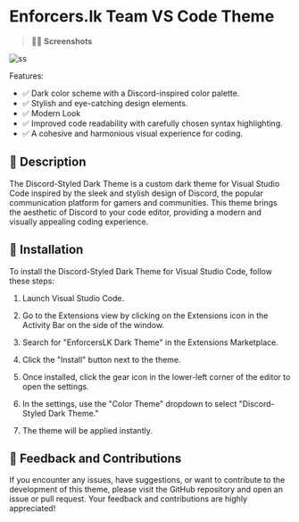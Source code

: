 # Enforcers.lk Team VS Code Theme

> 🧑‍🚀 **Screenshots** 

![ss](https://cdn.discordapp.com/attachments/919141060532379648/1152684559817785394/ss_01.png)

Features:

- ✅ Dark color scheme with a Discord-inspired color palette.
- ✅ Stylish and eye-catching design elements.
- ✅ Modern Look
- ✅ Improved code readability with carefully chosen syntax highlighting.
- ✅ A cohesive and harmonious visual experience for coding.

## 📝 Description

The Discord-Styled Dark Theme is a custom dark theme for Visual Studio Code inspired by the sleek and stylish design of Discord, the popular communication platform for gamers and communities. This theme brings the aesthetic of Discord to your code editor, providing a modern and visually appealing coding experience.

## 🚀 Installation

To install the Discord-Styled Dark Theme for Visual Studio Code, follow these steps:

1. Launch Visual Studio Code.

2. Go to the Extensions view by clicking on the Extensions icon in the Activity Bar on the side of the window.

3. Search for "EnforcersLK Dark Theme" in the Extensions Marketplace.

4. Click the "Install" button next to the theme.

5. Once installed, click the gear icon in the lower-left corner of the editor to open the settings.

6. In the settings, use the "Color Theme" dropdown to select "Discord-Styled Dark Theme."

7. The theme will be applied instantly.




## 👀 Feedback and Contributions

If you encounter any issues, have suggestions, or want to contribute to the development of this theme, please visit the GitHub repository and open an issue or pull request. Your feedback and contributions are highly appreciated!


